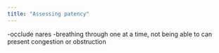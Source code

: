```yaml
---
title: "Assessing patency"
---
```

-occlude nares
-breathing through one at a time, not being able to can present congestion or obstruction

